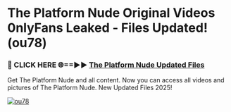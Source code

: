 # The Platform Nude Original Videos 0nlyFans Leaked - Files Updated! (ou78)

<h3>🔴 CLICK HERE 🌐==►► <a href="https://tinyurl.com/52m3yx9h" rel="nofollow">The Platform Nude Updated Files</a></h3>

Get The Platform Nude and all content. Now you can access all videos and pictures of The Platform Nude. New Updated Files 2025!

[![ou78](https://i.imgur.com/TnHtlc8.gif)](https://tinyurl.com/52m3yx9h)

